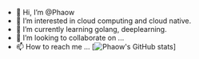 - 👋 Hi, I’m @Phaow
- 👀 I’m interested in cloud computing and cloud native.
- 🌱 I’m currently learning golang, deeplearning.
- 💞️ I’m looking to collaborate on ...
- 📫 How to reach me ...
[![Phaow's GitHub stats](https://github-readme-stats.vercel.app/api?username=Phaow&count_private=true)]
<!---
Phaow/Phaow is a ✨ special ✨ repository because its `README.md` (this file) appears on your GitHub profile.
You can click the Preview link to take a look at your changes.
--->
